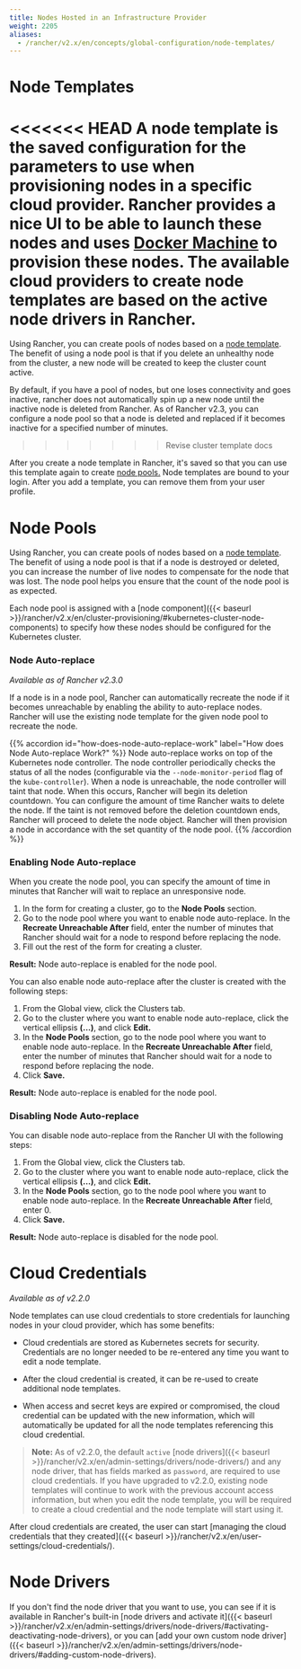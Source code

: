 ```yaml
---
title: Nodes Hosted in an Infrastructure Provider
weight: 2205
aliases:
  - /rancher/v2.x/en/concepts/global-configuration/node-templates/
---
```


# Node Templates

<<<<<<< HEAD
A node template is the saved configuration for the parameters to use when provisioning nodes in a specific cloud provider. Rancher provides a nice UI to be able to launch these nodes and uses [Docker Machine](https://docs.docker.com/machine/) to provision these nodes. The available cloud providers to create node templates are based on the active node drivers in Rancher.
=======
Using Rancher, you can create pools of nodes based on a [node template](#node-templates). The benefit of using a node pool is that if you delete an unhealthy node from the cluster, a new node will be created to keep the cluster count active.

By default, if you have a pool of nodes, but one loses connectivity and goes inactive, rancher does not automatically spin up a new node until the inactive node is deleted from Rancher. As of Rancher v2.3, you can configure a node pool so that a node is deleted and replaced if it becomes inactive for a specified number of minutes.
>>>>>>> Revise cluster template docs

After you create a node template in Rancher, it's saved so that you can use this template again to create [node pools.](#node-pools) Node templates are bound to your login. After you add a template, you can remove them from your user profile.

# Node Pools

Using Rancher, you can create pools of nodes based on a [node template](#node-templates). The benefit of using a node pool is that if a node is destroyed or deleted, you can increase the number of live nodes to compensate for the node that was lost. The node pool helps you ensure that the count of the node pool is as expected.

Each node pool is assigned with a [node component]({{< baseurl >}}/rancher/v2.x/en/cluster-provisioning/#kubernetes-cluster-node-components) to specify how these nodes should be configured for the Kubernetes cluster.

### Node Auto-replace

_Available as of Rancher v2.3.0_

If a node is in a node pool, Rancher can automatically recreate the node if it becomes unreachable by enabling the ability to auto-replace nodes. Rancher will use the existing node template for the given node pool to recreate the node.

{{% accordion id="how-does-node-auto-replace-work" label="How does Node Auto-replace Work?" %}}
   Node auto-replace works on top of the Kubernetes node controller. The node controller periodically checks the status of all the nodes (configurable via the `--node-monitor-period` flag of the `kube-controller`). When a node is unreachable, the node controller will taint that node. When this occurs, Rancher will begin its deletion countdown. You can configure the amount of time Rancher waits to delete the node. If the taint is not removed before the deletion countdown ends, Rancher will proceed to delete the node object. Rancher will then provision a node in accordance with the set quantity of the node pool.
{{% /accordion %}} 

### Enabling Node Auto-replace

When you create the node pool, you can specify the amount of time in minutes that Rancher will wait to replace an unresponsive node.

1. In the form for creating a cluster, go to the **Node Pools** section.
1. Go to the node pool where you want to enable node auto-replace. In the **Recreate Unreachable After** field, enter the number of minutes that Rancher should wait for a node to respond before replacing the node.
1. Fill out the rest of the form for creating a cluster.

**Result:** Node auto-replace is enabled for the node pool.

You can also enable node auto-replace after the cluster is created with the following steps:

1. From the Global view, click the Clusters tab.
1. Go to the cluster where you want to enable node auto-replace, click the vertical ellipsis **(…)**, and click **Edit.**
1. In the **Node Pools** section, go to the node pool where you want to enable node auto-replace. In the **Recreate Unreachable After** field, enter the number of minutes that Rancher should wait for a node to respond before replacing the node.
1. Click **Save.**

**Result:** Node auto-replace is enabled for the node pool.

### Disabling Node Auto-replace

You can disable node auto-replace from the Rancher UI with the following steps:

1. From the Global view, click the Clusters tab.
1. Go to the cluster where you want to enable node auto-replace, click the vertical ellipsis **(…)**, and click **Edit.**
1. In the **Node Pools** section, go to the node pool where you want to enable node auto-replace. In the **Recreate Unreachable After** field, enter 0.
1. Click **Save.**

**Result:** Node auto-replace is disabled for the node pool.

# Cloud Credentials

_Available as of v2.2.0_

Node templates can use cloud credentials to store credentials for launching nodes in your cloud provider, which has some benefits:

- Cloud credentials are stored as Kubernetes secrets for security. Credentials are no longer needed to be re-entered any time you want to edit a node template.

- After the cloud credential is created, it can be re-used to create additional node templates.

- When access and secret keys are expired or compromised, the cloud credential can be updated with the new information, which will automatically be updated for all the node templates referencing this cloud credential.

> **Note:** As of v2.2.0, the default `active` [node drivers]({{< baseurl >}}/rancher/v2.x/en/admin-settings/drivers/node-drivers/) and any node driver, that has fields marked as `password`, are required to use cloud credentials. If you have upgraded to v2.2.0, existing node templates will continue to work with the previous account access  information, but when you edit the node template, you will be required to create a cloud credential and the node template will start using it.

After cloud credentials are created, the user can start [managing the cloud credentials that they created]({{< baseurl >}}/rancher/v2.x/en/user-settings/cloud-credentials/).

# Node Drivers

If you don't find the node driver that you want to use, you can see if it is available in Rancher's built-in [node drivers and activate it]({{< baseurl >}}/rancher/v2.x/en/admin-settings/drivers/node-drivers/#activating-deactivating-node-drivers), or you can [add your own custom node driver]({{< baseurl >}}/rancher/v2.x/en/admin-settings/drivers/node-drivers/#adding-custom-node-drivers).
